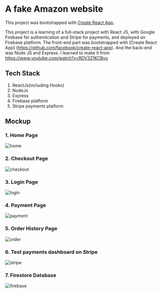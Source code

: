 # A fake Amazon website

This project was bootstrapped with [Create React App](https://github.com/facebook/create-react-app).

This project is a learning of a full-stack project with React JS, with Google Firebase for authentication and Stripe for payments, and deployed on Firebase platform. The front-end part was bootstrapped with [Create React App] (https://github.com/facebook/create-react-app). And the back-end was Node JS and Express. I learned to make it from https://www.youtube.com/watch?v=RDV3Z1KCBvo

## Tech Stack

1. ReactJs(including Hooks)
2. NodeJs
3. Express
4. Firebase platform
5. Stripe payments platform

## Mockup

### 1. Home Page

![home](https://user-images.githubusercontent.com/61717396/120123919-f5813a00-c1f4-11eb-9f01-ea314f10afc8.png)



### 2. Checkout Page

![checkout](https://user-images.githubusercontent.com/61717396/120123928-016cfc00-c1f5-11eb-8ffb-f8e8bd8c6bda.png)



### 3. Login Page

![login](https://user-images.githubusercontent.com/61717396/120123937-0a5dcd80-c1f5-11eb-86e6-3293ee2393b9.png)



### 4. Payment Page

![payment](https://user-images.githubusercontent.com/61717396/120123943-12b60880-c1f5-11eb-8bc7-a97f3e3a24c0.png)



### 5. Order History Page

![order](https://user-images.githubusercontent.com/61717396/120123953-1c3f7080-c1f5-11eb-91e5-614af54a9341.png)



### 6. Test payments dashboard on Stripe

![stripe](https://user-images.githubusercontent.com/61717396/120123963-26616f00-c1f5-11eb-8089-b137dbcc9cb5.png)



### 7. Firestore Database

![firebase](https://user-images.githubusercontent.com/61717396/120123977-32e5c780-c1f5-11eb-968c-b3c95c781431.png)



